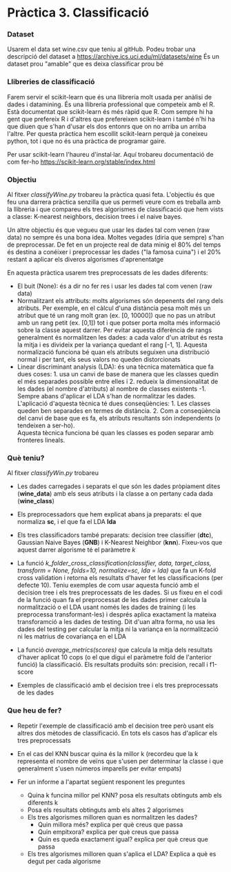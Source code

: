 # Pràctica 3. Classificació

### Dataset
Usarem el data set wine.csv que teniu al gitHub. Podeu trobar una descripció del dataset a 
https://archive.ics.uci.edu/ml/datasets/wine
És un dataset prou "amable" que es deixa classificar prou bé

### Llibreries de classificació
Farem servir el scikit-learn  que és una llibreria molt usada per anàlisi de dades i datamining. És una llibreria 
professional que competeix amb el R. Està documentat que scikit-learn és més ràpid que R. Com sempre hi ha gent
que prefereix R i d'altres que prefereixen scikit-learn i també n'hi ha que diuen que s'han d'usar els dos entonrs que
on no arriba un arriba l'altre. Per questa pràctica hem escollit scikit-learn perquè ja coneixeu python, tot i que no
és una pràctica de programar gaire.

Per usar scikit-learn l'haureu d'instal·lar. Aquí trobareu documentació de com fer-ho 
https://scikit-learn.org/stable/index.html

### Objectiu
Al fitxer *classifyWine.py* trobareu la pràctica quasi feta. L'objectiu és que feu una darrera pràctica senzilla que 
us permeti veure com es treballa amb la llibreria i que compareu els tres algorismes de classificació que hem vists a classe: K-nearest
neighbors, decision trees i el naive bayes. 

Un altre objectiu és que vegueu que usar les dades tal com venen (raw data) no sempre és una bona idea. Moltes vegades
(diria que sempre) s'han de preprocessar. De fet en un projecte real de data minig el 80% del temps és destina a conéixer
i preprocessar les dades ("la famosa cuina") i el 20% restant a aplicar els diveros algorismes d'aprenentatge  

En aquesta pràctica usarem tres preprocessats de les dades diferents:
* El buit (None): és a dir no fer res i usar les dades tal com venen (raw data)
* Normalitzant els attributs: molts algorismes són depenents del rang dels atributs. Per exemple, en el càlcul d'una 
distància pesa molt més un atribut que té un rang molt gran (ex. [0, 10000]) que no pas un atribut amb un rang petit
(ex. [0,1]) tot i que potser porta molta més informació sobre la classe aquest darrer. Per evitar aquesta
diferència de rangs generalment és normalitzen les dades: a cada valor d'un atribut és resta la mitja i es divideix per
la variança quedant el rang [-1, 1]. Aquesta normalizació funciona bé quan els atributs seguixen una distribució normal i
per tant, els seus valors no queden distorcionats
* Linear discriminant analysis (LDA): és una tècnica matemàtica que fa dues coses: 1. usa un canvi de base de manera que les 
classes quedin el més separades possible entre elles i 2. redueix la dimensionalitat de les dades (el nombre d'atributs)
al nombre de classes existents -1. Sempre abans d'aplicar el LDA s'han de normalitzar les dades. L'aplicació d'aquesta 
tècnica té dues conseqüències: 1. Les classes queden ben 
separades en termes de distància. 2. Com a conseqüència del canvi de base que es fa, els atributs resultants són independents
(o tendeixen a ser-ho).  
Aquesta tècnica funciona bé quan les classes es poden separar amb fronteres lineals. 

### Què teniu?
Al fitxer *classifyWin.py* trobareu

* Les dades carregades i separats el que són les dades pròpiament dites (**wine_data**) amb els seus atributs i la 
classe a on pertany cada dada (**wine_class**)

* Els preprocessadors que hem explicat abans ja preparats: el que normaliza **sc**, 
i el que fa el LDA **lda** 

* Els tres classificadors també preparats: decision tree classifier (**dtc**), Gaussian Naive Bayes (**GNB**) i K-Nearest
Neighbor (**knn**). Fixeu-vos que aquest darrer algorisme té el paràmetre *k* 

* La funció *k_folder_cross_classification(classifier, data, target_class, transform = None, folds=10, normalize=sc, lda = lda)*
que fa un K-fold cross validation i retorna els resultats d'haver fet les classificacions (per defecte 10). Teniu exemples
de com usar aquesta funció amb el decision tree i els tres preprocessats de les dades.
Si us fixeu en el codi de la funció quan fa el preprocessat de les dades primer calcula la normalització o el LDA usant
només les dades de training (i les preprocessa transformant-les) i després aplica exactament la mateixa transforamció
a les dades de testing. Dit d'uan altra forma, no usa les dades del testing per calcular la mitja ni la variança en la 
normalització ni les matrius de covariança en el LDA

* La funció *average_metrics(scores)* que calcula la mitja dels resultats d'haver aplicat 10 cops (o el que digui el
paràmetre fold de l'anterior funció) la classificació. Els resultats produïts són: precision, recall i f1-score

* Exemples de classificació amb el decision tree i els tres preprocessats de les dades

### Que heu de fer?
* Repetir l'exemple de classificació amb el decision tree però usant els altres dos mètodes de classificació. En tots els
casos has d'aplicar els tres preprocessats

* En el cas del KNN buscar quina és la millor k (recordeu que la k representa el nombre de veïns que s'usen per determinar
la classe i que generalment s'usen números imparells per evitar empats)

* Fer un informe a l'apartat següent responent les preguntes
    * Quina k funcina millor pel KNN? posa els resultats obtinguts amb els diferents k
    * Posa els resultats obtinguts amb els altes 2 algorismes
    * Els tres algorismes milloren quan es normalitzen les dades? 
        * Quin millora més? explica per què creus que passa
        * Quin empitxora? explica per què creus que passa
        * Quin es queda exactament igual? explica per què creus que passa
    * Els tres algorismes milloren quan s'aplica el LDA? Explica a què es degut per cada algorisme
